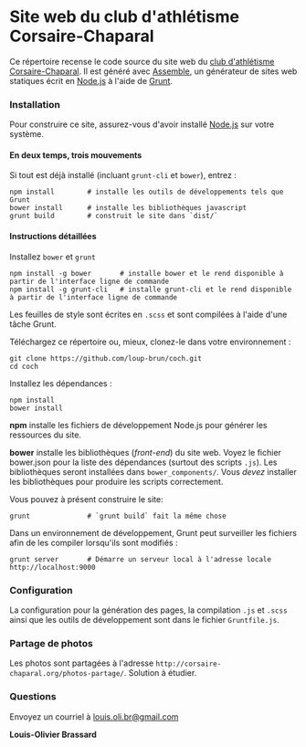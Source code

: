 Site web du club d'athlétisme Corsaire-Chaparal
===

Ce répertoire recense le code source du site web du [club d'athlétisme Corsaire-Chaparal](http://corsaire-chaparal.org). Il est généré avec [Assemble](http://assemble.io), un générateur de sites web statiques écrit en [Node.js](https://nodejs.org/) à l'aide de [Grunt](http://gruntjs.com).

### Installation

Pour construire ce site, assurez-vous d'avoir installé [Node.js](https://nodejs.org/) sur votre système.

#### En deux temps, trois mouvements

Si tout est déjà installé (incluant `grunt-cli` et `bower`), entrez :

```shell
npm install        # installe les outils de développements tels que Grunt
bower install      # installe les bibliothèques javascript
grunt build        # construit le site dans `dist/`
```

#### Instructions détaillées

Installez `bower` et `grunt`

```shell
npm install -g bower       # installe bower et le rend disponible à partir de l'interface ligne de commande
npm install -g grunt-cli   # installe grunt-cli et le rend disponible à partir de l'interface ligne de commande
```

Les feuilles de style  sont écrites en `.scss` et sont compilées à l'aide d'une tâche Grunt.

Téléchargez ce répertoire ou, mieux, clonez-le dans votre environnement :

```shell
git clone https://github.com/loup-brun/coch.git
cd coch
```

Installez les dépendances :

```
npm install
bower install
```

**npm** installe les fichiers de développement Node.js pour générer les ressources du site.

**bower** installe les bibliothèques (_front-end_) du site web. Voyez le fichier bower.json pour la liste des dépendances (surtout des scripts `.js`). Les bibliothèques seront installées dans `bower_components/`. Vous _devez_ installer les bibliothèques pour produire les scripts correctement.

Vous pouvez à présent construire le site:

```shell
grunt              # `grunt build` fait la même chose
```

Dans un environnement de développement, Grunt peut surveiller les fichiers afin de les compiler lorsqu'ils sont modifiés : 

```shell
grunt server       # Démarre un serveur local à l'adresse locale http://localhost:9000
```

### Configuration

La configuration pour la génération des pages, la compilation `.js` et `.scss` ainsi que les outils de développement sont dans le fichier `Gruntfile.js`.

### Partage de photos

Les photos sont partagées à l'adresse `http://corsaire-chaparal.org/photos-partage/`. Solution à étudier.

### Questions

Envoyez un courriel à louis.oli.br@gmail.com

**Louis-Olivier Brassard**

